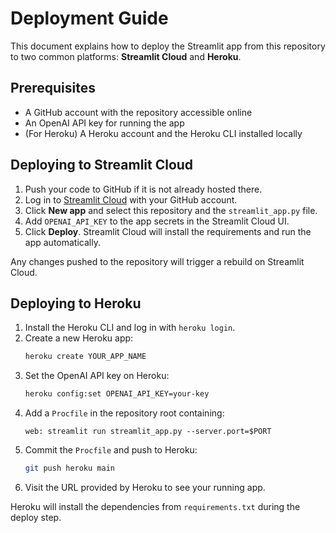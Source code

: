 # Deployment Guide

This document explains how to deploy the Streamlit app from this repository to two common platforms: **Streamlit Cloud** and **Heroku**.

## Prerequisites

- A GitHub account with the repository accessible online
- An OpenAI API key for running the app
- (For Heroku) A Heroku account and the Heroku CLI installed locally

## Deploying to Streamlit Cloud

1. Push your code to GitHub if it is not already hosted there.
2. Log in to [Streamlit Cloud](https://share.streamlit.io/) with your GitHub account.
3. Click **New app** and select this repository and the `streamlit_app.py` file.
4. Add `OPENAI_API_KEY` to the app secrets in the Streamlit Cloud UI.
5. Click **Deploy**. Streamlit Cloud will install the requirements and run the app automatically.

Any changes pushed to the repository will trigger a rebuild on Streamlit Cloud.

## Deploying to Heroku

1. Install the Heroku CLI and log in with `heroku login`.
2. Create a new Heroku app:
   ```bash
   heroku create YOUR_APP_NAME
   ```
3. Set the OpenAI API key on Heroku:
   ```bash
   heroku config:set OPENAI_API_KEY=your-key
   ```
4. Add a `Procfile` in the repository root containing:
   ```
   web: streamlit run streamlit_app.py --server.port=$PORT
   ```
5. Commit the `Procfile` and push to Heroku:
   ```bash
   git push heroku main
   ```
6. Visit the URL provided by Heroku to see your running app.

Heroku will install the dependencies from `requirements.txt` during the deploy step.

